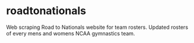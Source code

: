 # roadtonationals
Web scraping Road to Nationals website for team rosters.
Updated rosters of every mens and womens NCAA gymnastics team.
